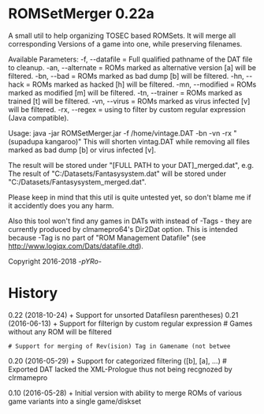 ﻿ROMSetMerger 0.22a
==================
A small util to help organizing TOSEC based ROMSets.
It will merge all corresponding Versions of a game into one, while preserving filenames.


Available Parameters:
        -f, --datafile = Full qualified pathname of the DAT file to cleanup.
        -an, --alternate = ROMs marked as alternative version [a] will be filtered.
        -bn, --bad = ROMs marked as bad dump [b] will be filtered.
        -hn, --hack = ROMs marked as hacked [h] will be filtered.
        -mn, --modified = ROMs marked as modified [m] will be filtered.
        -tn, --trainer = ROMs marked as trained [t] will be filtered.
        -vn, --virus = ROMs marked as virus infected [v] will be filtered.
        -rx, --regex = using to filter by custom regular expression (Java compatible).

Usage: java -jar ROMSetMerger.jar -f /home/vintage.DAT -bn -vn -rx "(supadupa kangaroo)"
This will shorten vintag.DAT while removing all files marked as bad dump [b] or virus infected [v].


The result will be stored under "[FULL PATH to your DAT]_merged.dat", e.g. The result of "C:/Datasets/Fantasysystem.dat" will be stored under "C:/Datasets/Fantasysystem_merged.dat".

Please keep in mind that this util is quite untested yet, so don't blame me if it accidently does you any harm.


Also this tool won't find any games in DATs with <machine> instead of <game>-Tags - they are currently produced by clmamepro64's Dir2Dat option.
This is intended because <machine>-Tag is no part of "ROM Management Datafile" (see http://www.logiqx.com/Dats/datafile.dtd).


Copyright 2016-2018
_-pYRo_-



History
=======
0.22 (2018-10-24)
	+ Support for unsorted Datafilesn parentheses)
0.21 (2016-06-13)
	+	Support for filterign by custom regular expression
	#	Games without any ROM will be filtered

	# Support for merging of Rev(ision) Tag in Gamename (not betwee
0.20 (2016-05-29)
	+	Support for categorized filtering ([b], [a], ...)
	#	Exported DAT lacked the XML-Prologue thus not being recgnozed by clrmamepro

0.10 (2016-05-28)
	+	Initial version with ability to merge ROMs of various game variants into a single game/diskset
